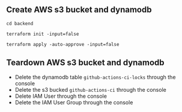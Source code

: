 ## Create AWS s3 bucket and dynamodb
    cd backend

    terraform init -input=false

    terraform apply -auto-approve -input=false

## Teardown AWS s3 bucket and dynamodb

* Delete the dynamodb table `github-actions-ci-locks` through the console 
* Delete the s3 bucked `github-actions-ci` through the console
* Delete IAM User through the console
* Delete the IAM User Group through the console